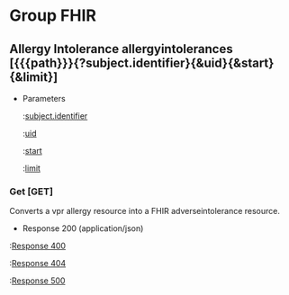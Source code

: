 # Group FHIR

## Allergy Intolerance allergyintolerances [{{{path}}}{?subject.identifier}{&uid}{&start}{&limit}]

+ Parameters

    :[subject.identifier]({{{common}}}/parameters/subject.identifier.md)

    :[uid]({{{common}}}/parameters/uid.md)

    :[start]({{{common}}}/parameters/start.md)

    :[limit]({{{common}}}/parameters/limit.md)


### Get [GET]

Converts a vpr allergy resource into a FHIR adverseintolerance resource.

+ Response 200 (application/json)

:[Response 400]({{{common}}}/responses/400.md)

:[Response 404]({{{common}}}/responses/404.md)

:[Response 500]({{{common}}}/responses/500.md)

